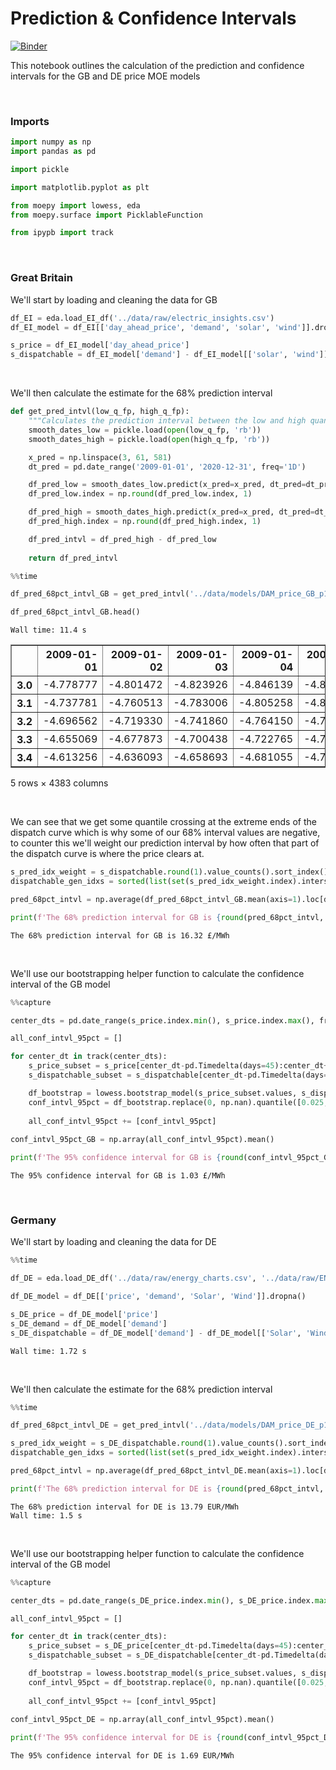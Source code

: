 # Prediction & Confidence Intervals



[![Binder](https://notebooks.gesis.org/binder/badge_logo.svg)](https://notebooks.gesis.org/binder/v2/gh/AyrtonB/Merit-Order-Effect/main?filepath=nbs%2Fdev-07-prediction-confidence-and-intervals.ipynb)

This notebook outlines the calculation of the prediction and confidence intervals for the GB and DE price MOE models

<br>

### Imports

```python
import numpy as np
import pandas as pd

import pickle

import matplotlib.pyplot as plt

from moepy import lowess, eda
from moepy.surface import PicklableFunction

from ipypb import track
```

<br>

### Great Britain

We'll start by loading and cleaning the data for GB

```python
df_EI = eda.load_EI_df('../data/raw/electric_insights.csv')
df_EI_model = df_EI[['day_ahead_price', 'demand', 'solar', 'wind']].dropna()

s_price = df_EI_model['day_ahead_price']
s_dispatchable = df_EI_model['demand'] - df_EI_model[['solar', 'wind']].sum(axis=1)
```

<br>

We'll then calculate the estimate for the 68% prediction interval

```python
def get_pred_intvl(low_q_fp, high_q_fp):
    """Calculates the prediction interval between the low and high quantile models specified"""
    smooth_dates_low = pickle.load(open(low_q_fp, 'rb'))
    smooth_dates_high = pickle.load(open(high_q_fp, 'rb'))

    x_pred = np.linspace(3, 61, 581)
    dt_pred = pd.date_range('2009-01-01', '2020-12-31', freq='1D')

    df_pred_low = smooth_dates_low.predict(x_pred=x_pred, dt_pred=dt_pred)
    df_pred_low.index = np.round(df_pred_low.index, 1)

    df_pred_high = smooth_dates_high.predict(x_pred=x_pred, dt_pred=dt_pred)
    df_pred_high.index = np.round(df_pred_high.index, 1)

    df_pred_intvl = df_pred_high - df_pred_low
    
    return df_pred_intvl
```

```python
%%time

df_pred_68pct_intvl_GB = get_pred_intvl('../data/models/DAM_price_GB_p16.pkl', '../data/models/DAM_price_GB_p84.pkl')

df_pred_68pct_intvl_GB.head()
```

    Wall time: 11.4 s
    




<div>
<style scoped>
    .dataframe tbody tr th:only-of-type {
        vertical-align: middle;
    }

    .dataframe tbody tr th {
        vertical-align: top;
    }

    .dataframe thead th {
        text-align: right;
    }
</style>
<table border="1" class="dataframe">
  <thead>
    <tr style="text-align: right;">
      <th></th>
      <th>2009-01-01</th>
      <th>2009-01-02</th>
      <th>2009-01-03</th>
      <th>2009-01-04</th>
      <th>2009-01-05</th>
      <th>2009-01-06</th>
      <th>2009-01-07</th>
      <th>2009-01-08</th>
      <th>2009-01-09</th>
      <th>2009-01-10</th>
      <th>...</th>
      <th>2020-12-22</th>
      <th>2020-12-23</th>
      <th>2020-12-24</th>
      <th>2020-12-25</th>
      <th>2020-12-26</th>
      <th>2020-12-27</th>
      <th>2020-12-28</th>
      <th>2020-12-29</th>
      <th>2020-12-30</th>
      <th>2020-12-31</th>
    </tr>
  </thead>
  <tbody>
    <tr>
      <th>3.0</th>
      <td>-4.778777</td>
      <td>-4.801472</td>
      <td>-4.823926</td>
      <td>-4.846139</td>
      <td>-4.868108</td>
      <td>-4.889820</td>
      <td>-4.911257</td>
      <td>-4.932405</td>
      <td>-4.953249</td>
      <td>-4.973776</td>
      <td>...</td>
      <td>41.477796</td>
      <td>41.484073</td>
      <td>41.490365</td>
      <td>41.496673</td>
      <td>41.502995</td>
      <td>41.509330</td>
      <td>41.515677</td>
      <td>41.522036</td>
      <td>41.528405</td>
      <td>41.534784</td>
    </tr>
    <tr>
      <th>3.1</th>
      <td>-4.737781</td>
      <td>-4.760513</td>
      <td>-4.783006</td>
      <td>-4.805258</td>
      <td>-4.827267</td>
      <td>-4.849019</td>
      <td>-4.870497</td>
      <td>-4.891687</td>
      <td>-4.912574</td>
      <td>-4.933144</td>
      <td>...</td>
      <td>41.304409</td>
      <td>41.310674</td>
      <td>41.316956</td>
      <td>41.323253</td>
      <td>41.329564</td>
      <td>41.335888</td>
      <td>41.342225</td>
      <td>41.348573</td>
      <td>41.354931</td>
      <td>41.361298</td>
    </tr>
    <tr>
      <th>3.2</th>
      <td>-4.696562</td>
      <td>-4.719330</td>
      <td>-4.741860</td>
      <td>-4.764150</td>
      <td>-4.786198</td>
      <td>-4.807989</td>
      <td>-4.829508</td>
      <td>-4.850738</td>
      <td>-4.871666</td>
      <td>-4.892278</td>
      <td>...</td>
      <td>41.131211</td>
      <td>41.137466</td>
      <td>41.143737</td>
      <td>41.150023</td>
      <td>41.156324</td>
      <td>41.162637</td>
      <td>41.168963</td>
      <td>41.175300</td>
      <td>41.181647</td>
      <td>41.188003</td>
    </tr>
    <tr>
      <th>3.3</th>
      <td>-4.655069</td>
      <td>-4.677873</td>
      <td>-4.700438</td>
      <td>-4.722765</td>
      <td>-4.744850</td>
      <td>-4.766679</td>
      <td>-4.788237</td>
      <td>-4.809507</td>
      <td>-4.830475</td>
      <td>-4.851128</td>
      <td>...</td>
      <td>40.958244</td>
      <td>40.964488</td>
      <td>40.970749</td>
      <td>40.977024</td>
      <td>40.983314</td>
      <td>40.989616</td>
      <td>40.995931</td>
      <td>41.002257</td>
      <td>41.008594</td>
      <td>41.014939</td>
    </tr>
    <tr>
      <th>3.4</th>
      <td>-4.613256</td>
      <td>-4.636093</td>
      <td>-4.658693</td>
      <td>-4.681055</td>
      <td>-4.703175</td>
      <td>-4.725041</td>
      <td>-4.746636</td>
      <td>-4.767944</td>
      <td>-4.788951</td>
      <td>-4.809643</td>
      <td>...</td>
      <td>40.785545</td>
      <td>40.791779</td>
      <td>40.798029</td>
      <td>40.804294</td>
      <td>40.810573</td>
      <td>40.816865</td>
      <td>40.823169</td>
      <td>40.829484</td>
      <td>40.835810</td>
      <td>40.842145</td>
    </tr>
  </tbody>
</table>
<p>5 rows × 4383 columns</p>
</div>



<br>

We can see that we get some quantile crossing at the extreme ends of the dispatch curve which is why some of our 68% interval values are negative, to counter this we'll weight our prediction interval by how often that part of the dispatch curve is where the price clears at.

```python
s_pred_idx_weight = s_dispatchable.round(1).value_counts().sort_index()
dispatchable_gen_idxs = sorted(list(set(s_pred_idx_weight.index).intersection(df_pred_68pct_intvl_GB.index)))

pred_68pct_intvl = np.average(df_pred_68pct_intvl_GB.mean(axis=1).loc[dispatchable_gen_idxs], weights=s_pred_idx_weight.loc[dispatchable_gen_idxs])

print(f'The 68% prediction interval for GB is {round(pred_68pct_intvl, 2)} £/MWh')
```

    The 68% prediction interval for GB is 16.32 £/MWh
    

<br>

We'll use our bootstrapping helper function to calculate the confidence interval of the GB model

```python
%%capture

center_dts = pd.date_range(s_price.index.min(), s_price.index.max(), freq='3MS') + pd.Timedelta(days=45)

all_conf_intvl_95pct = []

for center_dt in track(center_dts):
    s_price_subset = s_price[center_dt-pd.Timedelta(days=45):center_dt+pd.Timedelta(days=45)]
    s_dispatchable_subset = s_dispatchable[center_dt-pd.Timedelta(days=45):center_dt+pd.Timedelta(days=45)]

    df_bootstrap = lowess.bootstrap_model(s_price_subset.values, s_dispatchable_subset.values, num_runs=100, frac=0.3, num_fits=10)
    conf_intvl_95pct = df_bootstrap.replace(0, np.nan).quantile([0.025, 0.975], axis=1).diff().dropna(how='all').mean(axis=1).iloc[0]
    
    all_conf_intvl_95pct += [conf_intvl_95pct]
    
conf_intvl_95pct_GB = np.array(all_conf_intvl_95pct).mean()
```

```python
print(f'The 95% confidence interval for GB is {round(conf_intvl_95pct_GB, 2)} £/MWh')
```

    The 95% confidence interval for GB is 1.03 £/MWh
    

<br>

### Germany

We'll start by loading and cleaning the data for DE

```python
%%time

df_DE = eda.load_DE_df('../data/raw/energy_charts.csv', '../data/raw/ENTSOE_DE_price.csv')

df_DE_model = df_DE[['price', 'demand', 'Solar', 'Wind']].dropna()

s_DE_price = df_DE_model['price']
s_DE_demand = df_DE_model['demand']
s_DE_dispatchable = df_DE_model['demand'] - df_DE_model[['Solar', 'Wind']].sum(axis=1)
```

    Wall time: 1.72 s
    

<br>

We'll then calculate the estimate for the 68% prediction interval

```python
%%time

df_pred_68pct_intvl_DE = get_pred_intvl('../data/models/DAM_price_DE_p16.pkl', '../data/models/DAM_price_DE_p84.pkl')

s_pred_idx_weight = s_DE_dispatchable.round(1).value_counts().sort_index()
dispatchable_gen_idxs = sorted(list(set(s_pred_idx_weight.index).intersection(df_pred_68pct_intvl_DE.index)))

pred_68pct_intvl = np.average(df_pred_68pct_intvl_DE.mean(axis=1).loc[dispatchable_gen_idxs], weights=s_pred_idx_weight.loc[dispatchable_gen_idxs])

print(f'The 68% prediction interval for DE is {round(pred_68pct_intvl, 2)} EUR/MWh')
```

    The 68% prediction interval for DE is 13.79 EUR/MWh
    Wall time: 1.5 s
    

<br>

We'll use our bootstrapping helper function to calculate the confidence interval of the GB model

```python
%%capture

center_dts = pd.date_range(s_DE_price.index.min(), s_DE_price.index.max(), freq='3MS') + pd.Timedelta(days=45)

all_conf_intvl_95pct = []

for center_dt in track(center_dts):
    s_price_subset = s_DE_price[center_dt-pd.Timedelta(days=45):center_dt+pd.Timedelta(days=45)]
    s_dispatchable_subset = s_DE_dispatchable[center_dt-pd.Timedelta(days=45):center_dt+pd.Timedelta(days=45)]

    df_bootstrap = lowess.bootstrap_model(s_price_subset.values, s_dispatchable_subset.values, num_runs=100, frac=0.3, num_fits=10)
    conf_intvl_95pct = df_bootstrap.replace(0, np.nan).quantile([0.025, 0.975], axis=1).diff().dropna(how='all').mean(axis=1).iloc[0]
    
    all_conf_intvl_95pct += [conf_intvl_95pct]
    
conf_intvl_95pct_DE = np.array(all_conf_intvl_95pct).mean()
```

```python
print(f'The 95% confidence interval for DE is {round(conf_intvl_95pct_DE, 2)} EUR/MWh')
```

    The 95% confidence interval for DE is 1.69 EUR/MWh
    
